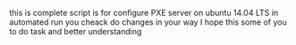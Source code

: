 this is complete script is for configure PXE server on ubuntu 14.04 LTS in automated run 
you cheack do changes in your way
I hope this some of you to do task and better understanding 
